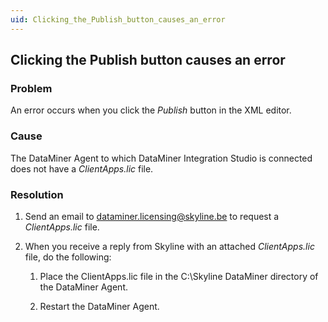 ```yaml
---
uid: Clicking_the_Publish_button_causes_an_error
---
```


## Clicking the Publish button causes an error

### Problem

An error occurs when you click the *Publish* button in the XML editor.

### Cause

The DataMiner Agent to which DataMiner Integration Studio is connected does not have a *ClientApps.lic* file.

### Resolution

1. Send an email to dataminer.licensing@skyline.be to request a *ClientApps.lic* file.

2. When you receive a reply from Skyline with an attached *ClientApps.lic* file, do the following:

    1. Place the ClientApps.lic file in the C:\\Skyline DataMiner directory of the DataMiner Agent.

    2. Restart the DataMiner Agent.
